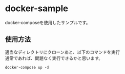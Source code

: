 # docker-sample
docker-composeを使用したサンプルです。

## 使用方法
適当なディレクトリにクローンあと、以下のコマンドを実行  
通常であれば、問題なく実行できるかと思います。

```
docker-compose up -d
```
